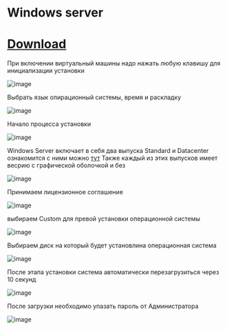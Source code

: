 # Windows server
# [Download](https://www.microsoft.com/ru-ru/windows-server/trial )

При включении виртуальный машины надо нажать любую клавишу для инициализации установки

![image](https://user-images.githubusercontent.com/79700810/154101731-5b601d2c-5b91-4e4d-a07d-5ed09ccd592f.png)

Выбрать язык опирационный системы, время и раскладку

![image](https://user-images.githubusercontent.com/79700810/154101866-9ab92b5f-c581-4d5a-95a4-228e0688a51a.png)

Начало процесса установки

![image](https://user-images.githubusercontent.com/79700810/154101906-7c4afd7a-05f7-4fd8-97af-69d0ad14ae8a.png)

Windows Server включает в себя два выпуска Standard и Datacenter
ознакомится с ними можно [тут](https://docs.microsoft.com/ru-ru/windows-server/get-started/editions-comparison-windows-server-2019)
Также каждый из этих выпусков имеет весрию с графической оболочкой и без

![image](https://user-images.githubusercontent.com/79700810/154101981-71be7aea-33dd-4dc2-83a8-eeff2928013d.png)

Принимаем лицензионное соглашение

![image](https://user-images.githubusercontent.com/79700810/154102202-350260f2-1506-472f-9e80-0417b6ecd754.png)

выбираем Custom для превой установки операционной системы

![image](https://user-images.githubusercontent.com/79700810/154102226-e7622850-70ec-4ade-8456-f1f5f57e329c.png)

Выбираем диск на который будет установлина операционная система

![image](https://user-images.githubusercontent.com/79700810/154102249-d42bbea2-5dbd-438a-a5a0-441d8bbd3b8c.png)

После этапа установки система автоматически перезагрузиться через 10 секунд

![image](https://user-images.githubusercontent.com/79700810/154102810-b2acadfe-4172-4b1f-aa37-2313a1619d39.png)

После загрузки необходимо упазать пароль от Администратора

![image](https://user-images.githubusercontent.com/79700810/154222801-26c9046c-015d-4518-afd3-972c88211675.png)
